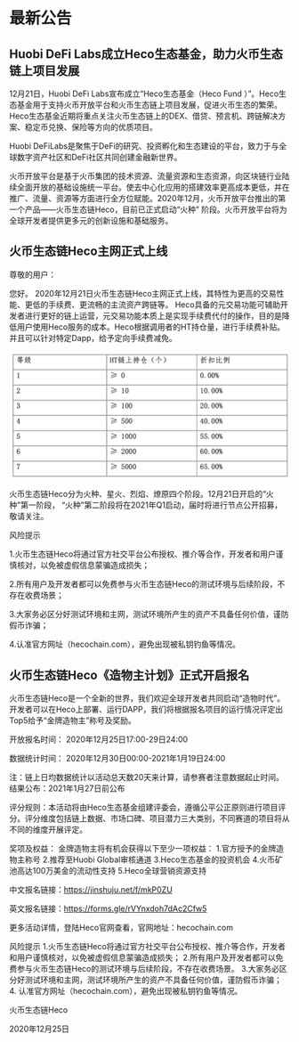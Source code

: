# 最新公告
## Huobi DeFi Labs成立Heco生态基金，助力火币生态链上项目发展
 
12月21日，Huobi DeFi Labs宣布成立“Heco生态基金（Heco Fund ）”。Heco生态基金用于支持火币开放平台和火币生态链上项目发展，促进火币生态的繁荣。Heco生态基金近期将重点关注火币生态链上的DEX、借贷、预言机、跨链解决方案、稳定币兑换、保险等方向的优质项目。
 
Huobi DeFiLabs是聚焦于DeFi的研究、投资孵化和生态建设的平台，致力于与全球数字资产社区和DeFi社区共同创建金融新世界。
 
火币开放平台是基于火币集团的技术资源、流量资源和生态资源，向区块链行业陆续全面开放的基础设施统一平台。使去中心化应用的搭建效率更高成本更低，并在推广、流量、资源等方面进行全方位赋能。2020年12月，火币开放平台推出的第一个产品——火币生态链Heco，目前已正式启动“火种” 阶段。火币开放平台将为全球开发者提供更多元的创新设施和基础服务。

## 火币生态链Heco主网正式上线

尊敬的用户：

您好。
2020年12月21日火币生态链Heco主网正式上线，其特性为更高的交易性能、更低的手续费、更流畅的主流资产跨链等。
Heco具备的元交易功能可辅助开发者进行更好的链上运营，元交易功能本质上是实现手续费代付的操作，目的是降低用户使用Heco服务的成本。Heco根据调用者的HT持仓量，进行手续费补贴。并且可以针对特定Dapp，给予定向手续费减免。

![avatar](./images/grade-cn.png)

火币生态链Heco分为火种、星火、烈焰、燎原四个阶段。12月21日开启的“火种”第一阶段， “火种”第二阶段将在2021年Q1启动，届时将进行节点公开招募，敬请关注。

风险提示

1.火币生态链Heco将通过官方社交平台公布授权、推介等合作，开发者和用户谨慎核对，以免被虚假信息蒙骗造成损失；

2.所有用户及开发者都可以免费参与火币生态链Heco的测试环境与后续阶段，不存在收费场景；

3.大家务必区分好测试环境和主网，测试环境所产生的资产不具备任何价值，谨防假币诈骗；

4.认准官方网址（hecochain.com），避免出现被私钥钓鱼等情况。

## 火币生态链Heco《造物主计划》正式开启报名
 
火币生态链Heco是一个全新的世界，我们欢迎全球开发者共同启动“造物时代”。开发者可以在Heco上部署、运行DAPP，我们将根据报名项目的运行情况评定出Top5给予“金牌造物主”称号及奖励。 
 
开放报名时间： 
2020年12月25日17:00-29日24:00 
 
数据统计时间： 
2020年12月30日00:00-2021年1月19日24:00  
 
 注：链上日均数据统计以活动总天数20天来计算，请参赛者注意数据起止时间。 
结果公布：2021年1月27日前公布 
 
评分规则：本活动将由Heco生态基金组建评委会，遵循公平公正原则进行项目评分。评分维度包括链上数据、市场口碑、项目潜力三大类别，不同赛道的项目将从不同的维度开展评定。 
 
奖项及权益： 
金牌造物主将有机会获得以下至少一项权益： 
1.官方授予的金牌造物主称号 
2.推荐至Huobi Global审核通道 
3.Heco生态基金的投资机会 
4.火币矿池高达100万美金的流动性支持 
5.Heco全球营销资源支持 
 
中文报名链接：https://jinshuju.net/f/mkP0ZU 
 
英文报名链接：https://forms.gle/rVYnxdoh7dAc2Cfw5
 
更多活动详情，登陆Heco官网查看，官网地址：hecochain.com 
 
风险提示 
1.火币生态链Heco将通过官方社交平台公布授权、推介等合作，开发者和用户谨慎核对，以免被虚假信息蒙骗造成损失； 
2.所有用户及开发者都可以免费参与火币生态链Heco的测试环境与后续阶段，不存在收费场景。 
3.大家务必区分好测试环境和主网，测试环境所产生的资产不具备任何价值，谨防假币诈骗； 
4. 认准官方网址（hecochain.com），避免出现被私钥钓鱼等情况。 
 
火币生态链Heco 

2020年12月25日 

